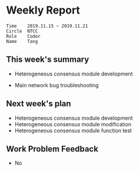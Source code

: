 # Weekly Report 
```
Time	2019.11.15 ~ 2019.11.21
Circle	NTCC
Role	Coder
Name	Tang
```
## This week's summary 
- Heterogeneous consensus module development

- Main network bug troubleshooting

## Next week's plan
- Heterogeneous consensus module development
- Heterogeneous consensus module modification
- Heterogeneous consensus module function test

## Work Problem Feedback
- No

